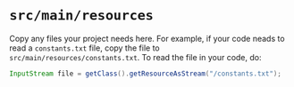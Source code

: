# `src/main/resources`

Copy any files your project needs here. For example, if your code neads to read a `constants.txt` file, copy the file to `src/main/resources/constants.txt`. To read the file in your code, do:
```java
InputStream file = getClass().getResourceAsStream("/constants.txt");
```
